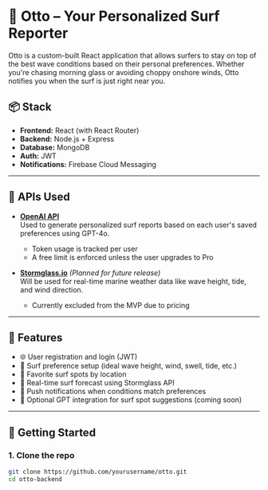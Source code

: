 # 🌊 Otto – Your Personalized Surf Reporter

Otto is a custom-built React application that allows surfers to stay on top of the best wave conditions based on their personal preferences. Whether you're chasing morning glass or avoiding choppy onshore winds, Otto notifies you when the surf is just right near you.

## 📦 Stack

- **Frontend:** React (with React Router)
- **Backend:** Node.js + Express
- **Database:** MongoDB
- **Auth:** JWT
- **Notifications:** Firebase Cloud Messaging

---

## 🔌 APIs Used

- **[OpenAI API](https://platform.openai.com/docs)**  
  Used to generate personalized surf reports based on each user's saved preferences using GPT-4o.  
  - Token usage is tracked per user
  - A free limit is enforced unless the user upgrades to Pro

- **[Stormglass.io](https://stormglass.io/)** *(Planned for future release)*  
  Will be used for real-time marine weather data like wave height, tide, and wind direction.  
  - Currently excluded from the MVP due to pricing

---

## 🚀 Features

- 🌐 User registration and login (JWT)
- 🌊 Surf preference setup (ideal wave height, wind, swell, tide, etc.)
- 📍 Favorite surf spots by location
- 📡 Real-time surf forecast using Stormglass API
- 🔔 Push notifications when conditions match preferences
- 🧠 Optional GPT integration for surf spot suggestions (coming soon)

---

## 🧪 Getting Started

### 1. Clone the repo

```bash
git clone https://github.com/yourusername/otto.git
cd otto-backend
```